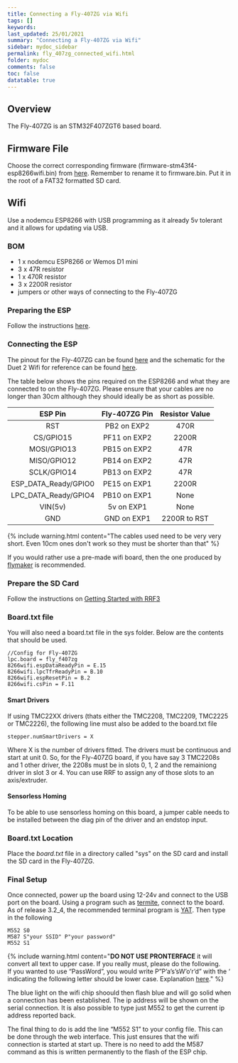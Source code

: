 ```yaml
---
title: Connecting a Fly-407ZG via Wifi
tags: []
keywords: 
last_updated: 25/01/2021
summary: "Connecting a Fly-407ZG via Wifi"
sidebar: mydoc_sidebar
permalink: fly_407zg_connected_wifi.html
folder: mydoc
comments: false
toc: false
datatable: true 
---
```


## Overview

The Fly-407ZG is an STM32F407ZGT6 based board.

## Firmware File

Choose the correct corresponding firmware (firmware-stm43f4-esp8266wifi.bin) from [here](https://github.com/gloomyandy/RepRapFirmware/releases). Remember to rename it to firmware.bin. Put it in the root of a FAT32 formatted SD card.

## Wifi

Use a nodemcu ESP8266 with USB programming as it already 5v tolerant and it allows for updating via USB.

### BOM

* 1 x nodemcu ESP8266 or Wemos D1 mini
* 3 x 47R resistor
* 1 x 470R resistor
* 3 x 2200R resistor
* jumpers or other ways of connecting to the Fly-407ZG

### Preparing the ESP

Follow the instructions [here](stm32_esp.html).

### Connecting the ESP

The pinout for the Fly-407ZG can be found [here](https://github.com/FLYmaker/FLYF407ZG/blob/master/picture/Pin%20diagram.png) and the schematic for the Duet 2 Wifi for reference can be found [here](https://github.com/T3P3/Duet/blob/master/Duet2/Duet2v1.04/DuetWifiv1.04a_Schematic.pdf). 

The table below shows the pins required on the ESP8266 and what they are connected to on the Fly-407ZG. Please ensure that your cables are no longer than 30cm although they should ideally be as short as possible.  

<div class="datatable-begin"></div>

| ESP Pin       | Fly-407ZG Pin       | Resistor Value  |
| :-------------: |:-------------:| :---------------:|
| RST           | PB2 on EXP2         | 470R            |
| CS/GPIO15     | PF11 on EXP2         | 2200R           |
| MOSI/GPIO13   | PB15 on EXP2         | 47R             |
| MISO/GPIO12   | PB14 on EXP2         | 47R             |
| SCLK/GPIO14  | PB13 on EXP2         | 47R             |
| ESP_DATA_Ready/GPIO0   | PE15 on EXP1         | 2200R             |
| LPC_DATA_Ready/GPIO4   | PB10 on EXP1         | None            |
| VIN(5v)   | 5v on EXP1          | None             |
| GND   | GND on EXP1          | 2200R to RST             |

<div class="datatable-end"></div>

{% include warning.html content="The cables used need to be very very short. Even 10cm ones don't work so they must be shorter than that" %}

If you would rather use a pre-made wifi board, then the one produced by [flymaker](https://www.aliexpress.com/item/1005001370540066.html) is recommended.  

### Prepare the SD Card

Follow the instructions on [Getting Started with RRF3](getting_started.html)

### Board.txt file

You will also need a board.txt file in the sys folder. Below are the contents that should be used.

```
//Config for Fly-407ZG
lpc.board = fly_f407zg
8266wifi.espDataReadyPin = E.15
8266wifi.lpcTfrReadyPin = B.10
8266wifi.espResetPin = B.2
8266wifi.csPin = F.11
```

#### Smart Drivers

If using TMC22XX drivers (thats either the TMC2208, TMC2209, TMC2225 or TMC2226), the following line must also be added to the board.txt file
```
stepper.numSmartDrivers = X
```
Where X is the number of drivers fitted. The drivers must be continuous and start at unit 0. So, for the Fly-407ZG board, if you have say 3 TMC2208s and 1 other driver, the 2208s must be in slots 0, 1, 2 and the remainiong driver in slot 3 or 4. You can use RRF to assign any of those slots to an axis/extruder.  

#### Sensorless Homing

To be able to use sensorless homing on this board, a jumper cable needs to be installed between the diag pin of the driver and an endstop input.  

### Board.txt Location

Place the *board.txt* file in a directory called "sys" on the SD card and install the SD card in the Fly-407ZG.   

### Final Setup

Once connected, power up the board using 12-24v and connect to the USB port on the board. Using a program such as [termite](https://www.compuphase.com/software_termite.htm), connect to the board. As of release 3.2_4, the recommended terminal program is [YAT](https://sourceforge.net/projects/y-a-terminal/). Then type in the following

```
M552 S0
M587 S"your SSID" P"your password"
M552 S1
```

{% include warning.html content="**DO NOT USE PRONTERFACE** it will convert all text to upper case. If you really must, please do the following. <br/>  If you wanted to use “PassWord”, you would write P”P’a’s’sW’o’r’d” with the ‘ indicating the following letter should be lower case. Explanation [here](https://duet3d.dozuki.com/Wiki/Gcode#Section_M587_Add_WiFi_host_network_to_remembered_list_or_list_remembered_networks)." %}

The blue light on the wifi chip shoould then flash blue and will go solid when a connection has been established. The ip address will be shown on the serial connection. It is also possible to type just M552 to get the current ip address reported back.

The final thing to do is add the line “M552 S1” to your config file. This can be done through the web interface. This just ensures that the wifi connection is started at start up. There is no need to add the M587 command as this is written permanently to the flash of the ESP chip.